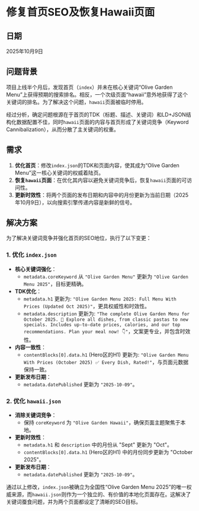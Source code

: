 # 修复首页SEO及恢复Hawaii页面

## 日期

2025年10月9日

## 问题背景

项目上线半个月后，发现首页（`index`）并未在核心关键词“Olive Garden Menu”上获得预期的搜索排名。相反，一个次级页面“hawaii”意外地获得了这个关键词的排名。为了解决这个问题，`hawaii`页面被临时停用。

经过分析，确定问题根源在于首页的TDK（标题、描述、关键词）和LD+JSON结构化数据配置不佳，同时`hawaii`页面的内容与首页形成了关键词竞争（Keyword Cannibalization），从而分散了主关键词的权重。

## 需求

1.  **优化首页**：修改`index.json`的TDK和页面内容，使其成为“Olive Garden Menu”这一核心关键词的权威着陆页。
2.  **恢复`hawaii`页面**：在优化其内容以避免关键词竞争后，恢复`hawaii`页面的可访问性。
3.  **更新时效性**：将两个页面的发布日期和内容中的月份更新为当前日期（2025年10月9日），以向搜索引擎传递内容是新鲜的信号。

## 解决方案

为了解决关键词竞争并强化首页的SEO地位，执行了以下变更：

### 1. 优化 `index.json`

- **核心关键词强化**：
  - `metadata.coreKeyword` 从 `"Olive Garden Menu"` 更新为 `"Olive Garden Menu 2025"`，目标更精确。
- **TDK优化**：
  - `metadata.h1` 更新为: `"Olive Garden Menu 2025: Full Menu With Prices (Updated Oct 2025)"`，更具权威性和时效性。
  - `metadata.description` 更新为: `"The complete Olive Garden Menu for October 2025. 🍝 Explore all dishes, from classic pastas to new specials. Includes up-to-date prices, calories, and our top recommendations. Plan your meal now! 👇"`，文案更专业，并包含时效性。
- **内容一致性**：
  - `contentBlocks[0].data.h1` (Hero区的H1) 更新为: `"Olive Garden Menu With Prices (October 2025) ✅ Every Dish, Rated!"`，与页面元数据保持一致。
- **更新发布日期**：
  - `metadata.datePublished` 更新为 `"2025-10-09"`。

### 2. 优化 `hawaii.json`

- **消除关键词竞争**：
  - 保持 `coreKeyword` 为 `"Olive Garden Hawaii"`，确保页面主题聚焦于本地。
- **更新时效性**：
  - `metadata.h1` 和 `description` 中的月份从 "Sept" 更新为 "Oct"。
  - `contentBlocks[0].data.h1` (Hero区的H1) 中的月份同步更新为 "October 2025"。
- **更新发布日期**：
  - `metadata.datePublished` 更新为 `"2025-10-09"`。

通过以上修改，`index.json`被确立为全国性“Olive Garden Menu 2025”的唯一权威来源，而`hawaii.json`则作为一个独立的、有价值的本地化页面存在。这解决了关键词蚕食问题，并为两个页面都设定了清晰的SEO目标。